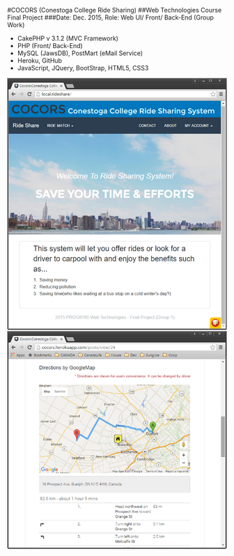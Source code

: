 #COCORS (Conestoga College Ride Sharing)
##Web Technologies Course Final Project
###Date: Dec. 2015,   Role: Web UI/ Front/ Back-End (Group Work)
-	CakePHP v 3.1.2 (MVC Framework)
-	PHP (Front/ Back-End)
-	MySQL (JawsDB), PostMart (eMail Service)
-	Heroku, GitHub
-	JavaScript, JQuery, BootStrap, HTML5, CSS3

![Build Status](https://github.com/Skim0082/PROG8180_Final/blob/master/mainpage_screen1.png)
![Build Status](https://github.com/Skim0082/PROG8180_Final/blob/master/postview_screen02.png)
